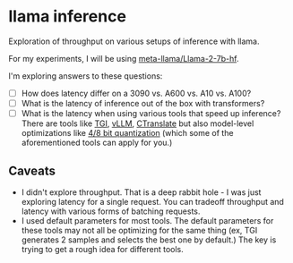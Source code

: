 # llama inference

Exploration of throughput on various setups of inference with llama.

For my experiments, I will be using [meta-llama/Llama-2-7b-hf](https://huggingface.co/meta-llama/Llama-2-7b-hf).

I'm exploring answers to these questions:

- [ ] How does latency differ on a 3090 vs. A600 vs. A10 vs. A100?
- [ ] What is the latency of inference out of the box with transformers?  
- [ ] What is the latency when using various tools that speed up inference?  There are tools like [TGI](https://github.com/huggingface/text-generation-inference), [vLLM](https://github.com/vllm-project), [CTranslate](https://github.com/OpenNMT/CTranslate2) but also model-level optimizations like [4/8 bit quantization](https://twitter.com/joao_gante/status/1681593614676426753?s=20) (which some of the aforementioned tools can apply for you.)

## Caveats

- I didn't explore throughput.  That is a deep rabbit hole - I was just exploring latency for a single request.  You can tradeoff throughput and latency with various forms of batching requests.  
- I used default parameters for most tools.  The default parameters for these tools may not all be optimizing for the same thing (ex, TGI generates 2 samples and selects the best one by default.)  The key is trying to get a rough idea for different tools.
